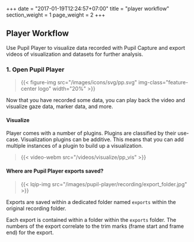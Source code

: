 +++
date = "2017-01-19T12:24:57+07:00"
title = "player workflow"
section_weight = 1
page_weight = 2
+++

## Player Workflow
Use Pupil Player to visualize data recorded with Pupil Capture and export videos of visualization and datasets for further analysis. 

### 1. Open Pupil Player

> {{< figure-img src="/images/icons/svg/pp.svg" img-class="feature-center logo" width="20%" >}}

Now that you have recorded some data, you can play back the video and visualize gaze data, marker data, and more.

#### Visualize

Player comes with a number of plugins. Plugins are classified by their use-case. Visualization plugins can be additive. This means that you can add multiple instances of a plugin to build up a visualization.

> {{< video-webm src="/videos/visualize/pp_vis" >}}

<!-- Let's get familiar with the Player window. -->

<!-- > {{< lqip-img src="/images/pupil-player/pp_cl_main.jpg" >}} -->

<!-- > {{< lqip-img src="/images/pupil-player/pupil-player-callout.jpg" >}} -->

<!-- The Player window is the main control center for `Pupil Player`. It displays the recorded video feed from pupil capture file. -->

<!-- 1. **Graphs** - This area contains performance graphs. You can monitor `CPU` and `FPS` and pupil algorithm detection confidence. These graphs are the same as in the `World` window..
1. **Settings GUI Menu** - This is the main GUI for Pupil Player. You can use this menu primarily to launch plugins and control global settings.  
1. **Plugin GUIs** - Each Plugin spawns its own GUI window. You can control settings of each Plugin in the GUI window. For details on all plugins see documentation on [Pupil Player](#pupil-player) in the user guide.  
1. **Seek Bar and Trim Marks** - You can drag the playhead (large circle) to scrub through the video or `space` bar to play/pause. You can use the arrow keys to advance one frame at a time. Drag the small green circles at the end of the seek bar to set trim marks. Trim marks directly inform the section of video/data to export.
1. **Hot keys** - This area contains clickable buttons for plugins.
 -->
#### Where are Pupil Player exports saved?

> {{< lqip-img src="/images/pupil-player/recording/export_folder.jpg" >}}

<!-- > {{< lqip-img src="/images/pupil-player/recording/recording_folder_exports_v07.jpg" >}} -->

Exports are saved within a dedicated folder named `exports` within the original recording folder.

Each export is contained within a folder within the `exports` folder. The numbers of the export correlate to the trim marks (frame start and frame end) for the export.  
